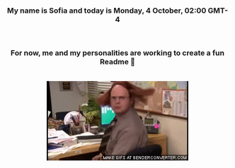 


<div align="center">
<h3 >My name is Sofia and today is Monday, 4 October, 02:00 GMT-4</h3><br>
<h3 >For now, me and my personalities are working to create a fun Readme 👋
</h3><br>
<img src='img/dwight.gif' alt='working...'/>
</div>
